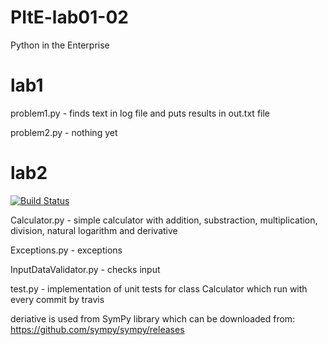 # PItE-lab01-02
Python in the Enterprise


# lab1

problem1.py - finds text in log file and puts results in out.txt file

problem2.py - nothing yet


# lab2
[![Build Status](https://travis-ci.org/piotrcholody/PItE.svg?branch=master)](https://travis-ci.org/piotrcholody/PItE)

Calculator.py - simple calculator with addition, substraction, multiplication, division, natural logarithm and derivative

Exceptions.py - exceptions

InputDataValidator.py - checks input

test.py - implementation of unit tests for class Calculator which run with every commit by travis 

deriative is used from SymPy library which can be downloaded from: https://github.com/sympy/sympy/releases
